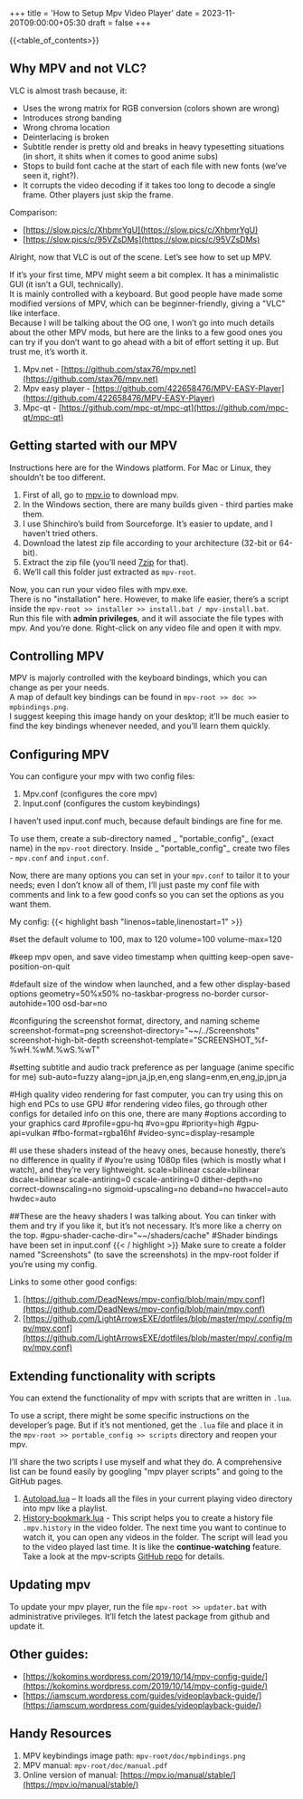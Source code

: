 +++
title = 'How to Setup Mpv Video Player'
date = 2023-11-20T09:00:00+05:30
draft = false
+++

{{<table_of_contents>}}

## Why MPV and not VLC?
VLC is almost trash because, it:

- Uses the wrong matrix for RGB conversion (colors shown are wrong)
- Introduces strong banding
- Wrong chroma location
- Deinterlacing is broken
- Subtitle render is pretty old and breaks in heavy typesetting situations (in short, it shits when it comes to good anime subs)
- Stops to build font cache at the start of each file with new fonts (we’ve seen it, right?).
- It corrupts the video decoding if it takes too long to decode a single frame. Other players just skip the frame.

Comparison:  
- [https://slow.pics/c/XhbmrYgU](https://slow.pics/c/XhbmrYgU)  
- [https://slow.pics/c/95VZsDMs](https://slow.pics/c/95VZsDMs)  

Alright, now that VLC is out of the scene. Let’s see how to set up MPV.

If it’s your first time, MPV might seem a bit complex. It has a minimalistic GUI (it isn’t a GUI, technically).  
It is mainly controlled with a keyboard. But good people have made some modified versions of MPV, which can be beginner-friendly, giving a  "VLC" like interface.  
Because I will be talking about the OG one, I won’t go into much details about the other MPV mods, but here are the links to a few good ones you can try if you don’t want to go ahead with a bit of effort setting it up. But trust me, it’s worth it.

1. Mpv.net - [https://github.com/stax76/mpv.net](https://github.com/stax76/mpv.net)
2. Mpv easy player - [https://github.com/422658476/MPV-EASY-Player](https://github.com/422658476/MPV-EASY-Player)
3. Mpc-qt - [https://github.com/mpc-qt/mpc-qt](https://github.com/mpc-qt/mpc-qt)

## Getting started with our MPV
Instructions here are for the Windows platform. For Mac or Linux, they shouldn’t be too different.

1. First of all, go to [mpv.io](https://mpv.io) to download mpv.
2. In the Windows section, there are many builds given - third parties make them.
3. I use Shinchiro’s build from Sourceforge. It’s easier to update, and I haven’t tried others.
4. Download the latest zip file according to your architecture (32-bit or 64-bit).
5. Extract the zip file (you’ll need [7zip](https://www.7-zip.org/) for that).
6. We’ll call this folder just extracted as `mpv-root`.

Now, you can run your video files with mpv.exe.  
There is no  "installation" here. However, to make life easier, there’s a script inside the `mpv-root >> installer >> install.bat / mpv-install.bat`.  
Run this file with **admin privileges**, and it will associate the file types with mpv. And you’re done. Right-click on any video file and open it with mpv.

## Controlling MPV
MPV is majorly controlled with the keyboard bindings, which you can change as per your needs.  
A map of default key bindings can be found in `mpv-root >> doc >> mpbindings.png`.  
I suggest keeping this image handy on your desktop; it’ll be much easier to find the key bindings whenever needed, and you’ll learn them quickly.

## Configuring MPV
You can configure your mpv with two config files:

1.  Mpv.conf (configures the core mpv)
2.  Input.conf (configures the custom keybindings)

I haven’t used input.conf much, because default bindings are fine for me.

To use them, create a sub-directory named _ "portable\_config"_ (exact name) in the `mpv-root` directory. Inside _ "portable\_config"_ create two files - `mpv.conf` and `input.conf`.

Now, there are many options you can set in your `mpv.conf` to tailor it to your needs; even I don’t know all of them, I’ll just paste my conf file with comments and link to a few good confs so you can set the options as you want them.

My config:
{{< highlight bash "linenos=table,linenostart=1" >}}

#set the default volume to 100, max to 120
volume=100
volume-max=120

#keep mpv open, and save video timestamp when quitting
keep-open
save-position-on-quit

#default size of the window when launched, and a few other display-based options
geometry=50%x50%
no-taskbar-progress
no-border
cursor-autohide=100
osd-bar=no

#configuring the screenshot format, directory, and naming scheme
screenshot-format=png
screenshot-directory="~~/../Screenshots"
screenshot-high-bit-depth
screenshot-template="SCREENSHOT_%f-%wH.%wM.%wS.%wT"

#setting subtitle and audio track preference as per language (anime specific for me)
sub-auto=fuzzy
alang=jpn,ja,jp,en,eng
slang=enm,en,eng,jp,jpn,ja

#High quality video rendering for fast computer, you can try using this on high end PCs to use GPU
#for rendering video files, go through other configs for detailed info on this one, there are many
#options according to your graphics card
#profile=gpu-hq
#vo=gpu
#priority=high
#gpu-api=vulkan
#fbo-format=rgba16hf
#video-sync=display-resample

#I use these shaders instead of the heavy ones, because honestly, there’s no difference in quality if
#you’re using 1080p files (which is mostly what I watch), and they’re very lightweight.
scale=bilinear
cscale=bilinear
dscale=bilinear
scale-antiring=0
cscale-antiring=0
dither-depth=no
correct-downscaling=no
sigmoid-upscaling=no
deband=no
hwaccel=auto
hwdec=auto

##These are the heavy shaders I was talking about. You can tinker with them and try if you like it, but it’s not necessary. It’s more like a cherry on the top.
#gpu-shader-cache-dir="~~/shaders/cache"
#Shader bindings have been set in input.conf
{{< / highlight >}}
Make sure to create a folder named "Screenshots" (to save the screenshots) in the mpv-root folder if you’re using my config.

Links to some other good configs:

1.  [https://github.com/DeadNews/mpv-config/blob/main/mpv.conf](https://github.com/DeadNews/mpv-config/blob/main/mpv.conf)
2.  [https://github.com/LightArrowsEXE/dotfiles/blob/master/mpv/.config/mpv/mpv.conf](https://github.com/LightArrowsEXE/dotfiles/blob/master/mpv/.config/mpv/mpv.conf)

## Extending functionality with scripts
You can extend the functionality of mpv with scripts that are written in `.lua`.

To use a script, there might be some specific instructions on the developer’s page. But if it’s not mentioned, get the `.lua` file and place it in the `mpv-root >> portable_config >> scripts` directory and reopen your mpv.

I’ll share the two scripts I use myself and what they do. A comprehensive list can be found easily by googling  "mpv player scripts" and going to the GitHub pages.

1. [Autoload.lua](https://github.com/mpv-player/mpv/blob/master/TOOLS/lua/autoload.lua) – It loads all the files in your current playing video directory into mpv like a playlist.
2. [History-bookmark.lua](https://github.com/yuukidach/mpv-scripts/blob/master/history-bookmark.lua) - This script helps you to create a history file `.mpv.history` in the video folder. The next time you want to continue to watch it, you can open any videos in the folder. The script will lead you to the video played last time. It is like the **continue-watching** feature. Take a look at the mpv-scripts [GitHub repo](https://github.com/yuukidach/mpv-scripts) for details.

## Updating mpv
To update your mpv player, run the file `mpv-root >> updater.bat` with administrative privileges. It’ll fetch the latest package from github and update it.

## Other guides:
- [https://kokomins.wordpress.com/2019/10/14/mpv-config-guide/](https://kokomins.wordpress.com/2019/10/14/mpv-config-guide/)
- [https://iamscum.wordpress.com/guides/videoplayback-guide/](https://iamscum.wordpress.com/guides/videoplayback-guide/)

## Handy Resources
1.  MPV keybindings image path: `mpv-root/doc/mpbindings.png`
2.  MPV manual: `mpv-root/doc/manual.pdf`
3.  Online version of manual: [https://mpv.io/manual/stable/](https://mpv.io/manual/stable/)